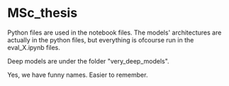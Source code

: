 # MSc_thesis
Python files are used in the notebook files. The models' architectures are actually in the python files, but everything is ofcourse run in the eval_X.ipynb files.

Deep models are under the folder "very_deep_models".

Yes, we have funny names. Easier to remember.
